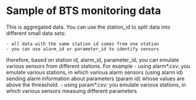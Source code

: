 # Sample of BTS monitoring data
This is aggregated data. You can use the station_id to split data into 
different small data sets:

    - all data with the same station id comes from one station
    - you can use alarm_id or parameter_id to identify sensors

therefore, based on station id, alarm_id, parameter_id, you can emulate 
various sensors from different stations. For example
     - using alarm*.csv: you emulate various stations, in which various alarm sensors (using alarm id) sending alarm information about parameters (param id) whose values are above the threashold.
     - using param*.csv: you emulate various stations, in which various sensors measuing different parameters


